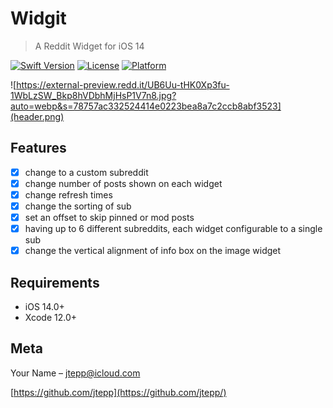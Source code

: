 # Widgit
> A Reddit Widget for iOS 14

[![Swift Version][swift-image]][swift-url]
[![License][license-image]][license-url]
[![Platform](https://img.shields.io/cocoapods/p/LFAlertController.svg?style=flat)](http://cocoapods.org/pods/LFAlertController)


![https://external-preview.redd.it/UB6Uu-tHK0Xp3fu-1WbLzSW_Bkp8hVDbhMjHsP1V7n8.jpg?auto=webp&s=78757ac332524414e0223bea8a7c2ccb8abf3523](header.png)

## Features

- [X] change to a custom subreddit
- [X] change number of posts shown on each widget
- [X] change refresh times
- [X] change the sorting of sub
- [X] set an offset to skip pinned or mod posts
- [X] having up to 6 different subreddits, each widget configurable to a single sub
- [X] change the vertical alignment of info box on the image widget

## Requirements

- iOS 14.0+
- Xcode 12.0+

## Meta

Your Name – jtepp@icloud.com

[https://github.com/jtepp](https://github.com/jtepp/)

[swift-image]:https://img.shields.io/badge/swift-3.0-orange.svg
[swift-url]: https://swift.org/
[license-image]: https://img.shields.io/badge/License-MIT-blue.svg
[license-url]: LICENSE
[travis-image]: https://img.shields.io/travis/dbader/node-datadog-metrics/master.svg?style=flat-square
[travis-url]: https://travis-ci.org/dbader/node-datadog-metrics
[codebeat-image]: https://codebeat.co/badges/c19b47ea-2f9d-45df-8458-b2d952fe9dad
[codebeat-url]: https://codebeat.co/projects/github-com-vsouza-awesomeios-com
